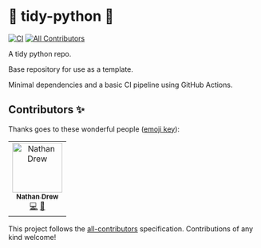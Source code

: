 # 🧹 tidy-python 🧹
[![CI](https://github.com/tidiness/tidy-python/actions/workflows/poetry-tests.yaml/badge.svg)](https://github.com/tidiness/tidy-python/actions/workflows/poetry-tests.yaml) <!-- ALL-CONTRIBUTORS-BADGE:START - Do not remove or modify this section -->
[![All Contributors](https://img.shields.io/badge/all_contributors-1-orange.svg?style=flat-square)](#contributors-)
<!-- ALL-CONTRIBUTORS-BADGE:END -->

A tidy python repo.

Base repository for use as a template.

Minimal dependencies and a basic CI pipeline using GitHub Actions.

## Contributors ✨

Thanks goes to these wonderful people ([emoji key](https://allcontributors.org/docs/en/emoji-key)):

<!-- ALL-CONTRIBUTORS-LIST:START - Do not remove or modify this section -->
<!-- prettier-ignore-start -->
<!-- markdownlint-disable -->
<table>
  <tbody>
    <tr>
      <td align="center"><a href="https://github.com/NaffanDroo"><img src="https://avatars.githubusercontent.com/u/1035229?v=4?s=100" width="100px;" alt="Nathan Drew"/><br /><sub><b>Nathan Drew</b></sub></a><br /><a href="https://github.com/NaffanDroo/tidy-python/commits?author=NaffanDroo" title="Code">💻</a> <a href="#design-NaffanDroo" title="Design">🎨</a></td>
    </tr>
  </tbody>
</table>

<!-- markdownlint-restore -->
<!-- prettier-ignore-end -->

<!-- ALL-CONTRIBUTORS-LIST:END -->

This project follows the [all-contributors](https://github.com/all-contributors/all-contributors) specification. Contributions of any kind welcome!
